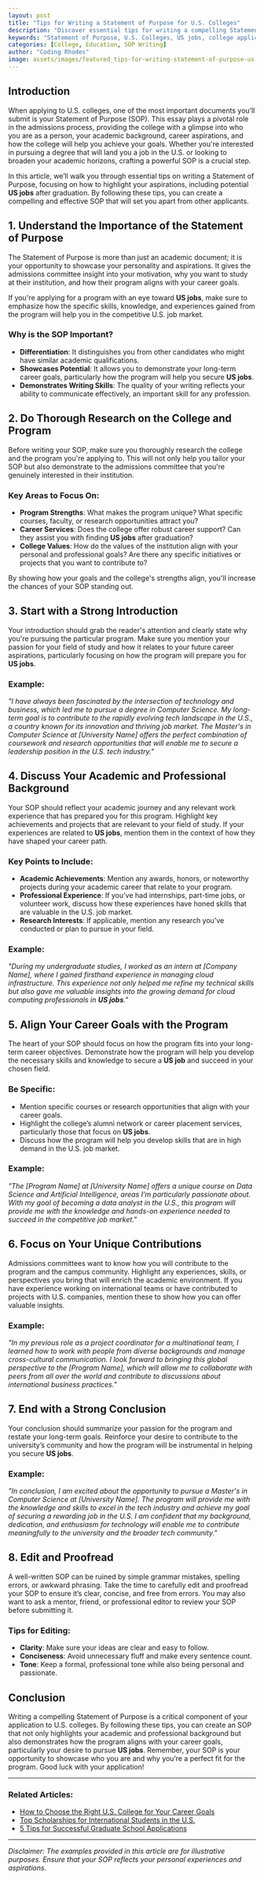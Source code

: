 ```yaml
---
layout: post
title: "Tips for Writing a Statement of Purpose for U.S. Colleges"
description: "Discover essential tips for writing a compelling Statement of Purpose for U.S. colleges and how focusing on your career aspirations, including US jobs, can make your application stand out."
keywords: "Statement of Purpose, U.S. Colleges, US jobs, college application, SOP writing tips"
categories: [College, Education, SOP Writing]
author: "Coding Rhodes"
image: assets/images/featured_tips-for-writing-statement-of-purpose-us-colleges.webp
---
```


## Introduction

When applying to U.S. colleges, one of the most important documents you’ll submit is your Statement of Purpose (SOP). This essay plays a pivotal role in the admissions process, providing the college with a glimpse into who you are as a person, your academic background, career aspirations, and how the college will help you achieve your goals. Whether you're interested in pursuing a degree that will land you a job in the U.S. or looking to broaden your academic horizons, crafting a powerful SOP is a crucial step.

In this article, we’ll walk you through essential tips on writing a Statement of Purpose, focusing on how to highlight your aspirations, including potential **US jobs** after graduation. By following these tips, you can create a compelling and effective SOP that will set you apart from other applicants.

## 1. Understand the Importance of the Statement of Purpose

The Statement of Purpose is more than just an academic document; it is your opportunity to showcase your personality and aspirations. It gives the admissions committee insight into your motivation, why you want to study at their institution, and how their program aligns with your career goals. 

If you're applying for a program with an eye toward **US jobs**, make sure to emphasize how the specific skills, knowledge, and experiences gained from the program will help you in the competitive U.S. job market.

### Why is the SOP Important?
- **Differentiation**: It distinguishes you from other candidates who might have similar academic qualifications.
- **Showcases Potential**: It allows you to demonstrate your long-term career goals, particularly how the program will help you secure **US jobs**.
- **Demonstrates Writing Skills**: The quality of your writing reflects your ability to communicate effectively, an important skill for any profession.

## 2. Do Thorough Research on the College and Program

Before writing your SOP, make sure you thoroughly research the college and the program you're applying to. This will not only help you tailor your SOP but also demonstrate to the admissions committee that you're genuinely interested in their institution.

### Key Areas to Focus On:
- **Program Strengths**: What makes the program unique? What specific courses, faculty, or research opportunities attract you?
- **Career Services**: Does the college offer robust career support? Can they assist you with finding **US jobs** after graduation?
- **College Values**: How do the values of the institution align with your personal and professional goals? Are there any specific initiatives or projects that you want to contribute to?

By showing how your goals and the college's strengths align, you'll increase the chances of your SOP standing out.

## 3. Start with a Strong Introduction

Your introduction should grab the reader's attention and clearly state why you're pursuing the particular program. Make sure you mention your passion for your field of study and how it relates to your future career aspirations, particularly focusing on how the program will prepare you for **US jobs**.

### Example:
_"I have always been fascinated by the intersection of technology and business, which led me to pursue a degree in Computer Science. My long-term goal is to contribute to the rapidly evolving tech landscape in the U.S., a country known for its innovation and thriving job market. The Master's in Computer Science at [University Name] offers the perfect combination of coursework and research opportunities that will enable me to secure a leadership position in the U.S. tech industry."_

## 4. Discuss Your Academic and Professional Background

Your SOP should reflect your academic journey and any relevant work experience that has prepared you for this program. Highlight key achievements and projects that are relevant to your field of study. If your experiences are related to **US jobs**, mention them in the context of how they have shaped your career path.

### Key Points to Include:
- **Academic Achievements**: Mention any awards, honors, or noteworthy projects during your academic career that relate to your program.
- **Professional Experience**: If you’ve had internships, part-time jobs, or volunteer work, discuss how these experiences have honed skills that are valuable in the U.S. job market.
- **Research Interests**: If applicable, mention any research you’ve conducted or plan to pursue in your field.

### Example:
_"During my undergraduate studies, I worked as an intern at [Company Name], where I gained firsthand experience in managing cloud infrastructure. This experience not only helped me refine my technical skills but also gave me valuable insights into the growing demand for cloud computing professionals in **US jobs**."_

## 5. Align Your Career Goals with the Program

The heart of your SOP should focus on how the program fits into your long-term career objectives. Demonstrate how the program will help you develop the necessary skills and knowledge to secure a **US job** and succeed in your chosen field. 

### Be Specific:
- Mention specific courses or research opportunities that align with your career goals.
- Highlight the college’s alumni network or career placement services, particularly those that focus on **US jobs**.
- Discuss how the program will help you develop skills that are in high demand in the U.S. job market.

### Example:
_"The [Program Name] at [University Name] offers a unique course on Data Science and Artificial Intelligence, areas I’m particularly passionate about. With my goal of becoming a data analyst in the U.S., this program will provide me with the knowledge and hands-on experience needed to succeed in the competitive job market."_

## 6. Focus on Your Unique Contributions

Admissions committees want to know how you will contribute to the program and the campus community. Highlight any experiences, skills, or perspectives you bring that will enrich the academic environment. If you have experience working on international teams or have contributed to projects with U.S. companies, mention these to show how you can offer valuable insights.

### Example:
_"In my previous role as a project coordinator for a multinational team, I learned how to work with people from diverse backgrounds and manage cross-cultural communication. I look forward to bringing this global perspective to the [Program Name], which will allow me to collaborate with peers from all over the world and contribute to discussions about international business practices."_

## 7. End with a Strong Conclusion

Your conclusion should summarize your passion for the program and restate your long-term goals. Reinforce your desire to contribute to the university’s community and how the program will be instrumental in helping you secure **US jobs**.

### Example:
_"In conclusion, I am excited about the opportunity to pursue a Master's in Computer Science at [University Name]. The program will provide me with the knowledge and skills to excel in the tech industry and achieve my goal of securing a rewarding job in the U.S. I am confident that my background, dedication, and enthusiasm for technology will enable me to contribute meaningfully to the university and the broader tech community."_

## 8. Edit and Proofread

A well-written SOP can be ruined by simple grammar mistakes, spelling errors, or awkward phrasing. Take the time to carefully edit and proofread your SOP to ensure it’s clear, concise, and free from errors. You may also want to ask a mentor, friend, or professional editor to review your SOP before submitting it.

### Tips for Editing:
- **Clarity**: Make sure your ideas are clear and easy to follow.
- **Conciseness**: Avoid unnecessary fluff and make every sentence count.
- **Tone**: Keep a formal, professional tone while also being personal and passionate.

## Conclusion

Writing a compelling Statement of Purpose is a critical component of your application to U.S. colleges. By following these tips, you can create an SOP that not only highlights your academic and professional background but also demonstrates how the program aligns with your career goals, particularly your desire to pursue **US jobs**. Remember, your SOP is your opportunity to showcase who you are and why you’re a perfect fit for the program. Good luck with your application!

---

### Related Articles:

- [How to Choose the Right U.S. College for Your Career Goals](#)
- [Top Scholarships for International Students in the U.S.](#)
- [5 Tips for Successful Graduate School Applications](#)

---

*Disclaimer: The examples provided in this article are for illustrative purposes. Ensure that your SOP reflects your personal experiences and aspirations.*

